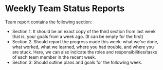 # Weekly Team Status Reports
 Team report contains the following section:

* Section 1: It should be an exact copy of the third section from last week that is, your goals from a week ago. (It can be empty for the first)
* Section 2: Should report the progress made this week: what we've done, what worked, what we learned, where you had trouble, and where you are stuck.
Here, we can  also indicate the roles and responsibilities/tasks of each team member in the recent week.
* Section 3: Should outline  plans and goals for the following week.
